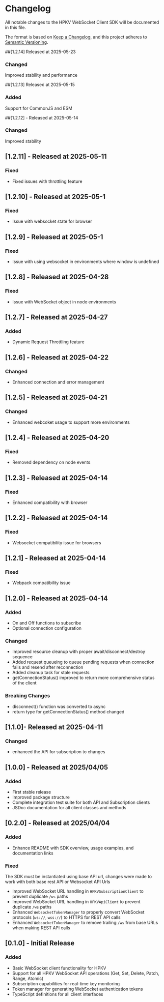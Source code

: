 # Changelog

All notable changes to the HPKV WebSocket Client SDK will be documented in this file.

The format is based on [Keep a Changelog](https://keepachangelog.com/en/1.0.0/),
and this project adheres to [Semantic Versioning](https://semver.org/spec/v2.0.0.html).

##[1.2.14] Released at 2025-05-23
### Changed
Improved stability and performance

##[1.2.13] Released at 2025-05-15
### Added
Support for CommonJS and ESM

##[1.2.12] - Released at 2025-05-14
### Changed
Improved stability

## [1.2.11] - Released at 2025-05-11
### Fixed
- Fixed issues with throttling feature

## [1.2.10] - Released at 2025-05-1
### Fixed
- Issue with websocket state for browser

## [1.2.9] - Released at 2025-05-1
### Fixed
- Issue with using websocket in environments where window is undefined

## [1.2.8] - Released at 2025-04-28
### Fixed
- Issue with WebSocket object in node environments

## [1.2.7] - Released at 2025-04-27
### Added
- Dynamic Request Throttling feature

## [1.2.6] - Released at 2025-04-22
### Changed
- Enhanced connection and error management

## [1.2.5] - Released at 2025-04-21
### Changed
- Enhanced webcoket usage to support more environments

## [1.2.4] - Released at 2025-04-20
### Fixed
- Removed dependency on node events

## [1.2.3] - Released at 2025-04-14
### Fixed
- Enhanced compatibility with browser

## [1.2.2] - Released at 2025-04-14
### Fixed
- Websocket compatibility issue for browsers

## [1.2.1] - Released at 2025-04-14
### Fixed
- Webpack compatibility issue

## [1.2.0] - Released at 2025-04-14
### Added
- On and Off functions to subscribe
- Optional connection configuration

### Changed
- Improved resource cleanup with proper await/disconnect/destroy sequence
- Added request queueing to queue pending requests when connection fails and resend after reconnection
- Added cleanup task for stale requests
- getConnectionStatus() improved to return more comprehensive status of the client

### Breaking Changes
- disconnect() function was converted to async
- return type for getConnectionStatus() method changed

## [1.1.0]- Released at 2025-04-11
### Changed
- enhanced the API for subscription to changes


## [1.0.0] - Released at 2025/04/05

### Added
- First stable release
- Improved package structure
- Complete integration test suite for both API and Subscription clients
- JSDoc documentation for all client classes and methods

## [0.2.0] - Released at 2025/04/04

### Added
- Enhance README with SDK overview, usage examples, and documentation links

### Fixed
The SDK must be instantiated using base API url, changes were made to work with both base rest API or Websocket API Urls
- Improved WebSocket URL handling in `HPKVSubscriptionClient` to prevent duplicate `/ws` paths
- Improved WebSocket URL handling in `HPKVApiClient` to prevent duplicate `/ws` paths
- Enhanced `WebsocketTokenManager` to properly convert WebSocket protocols (`ws://`, `wss://`) to HTTPS for REST API calls
- Enhanced `WebsocketTokenManager` to remove trailing `/ws` from base URLs when making REST API calls

## [0.1.0] - Initial Release

### Added
- Basic WebSocket client functionality for HPKV
- Support for all HPKV WebSocket API operations (Get, Set, Delete, Patch, Range, Atomic)
- Subscription capabilities for real-time key monitoring
- Token manager for generating WebSocket authentication tokens
- TypeScript definitions for all client interfaces 